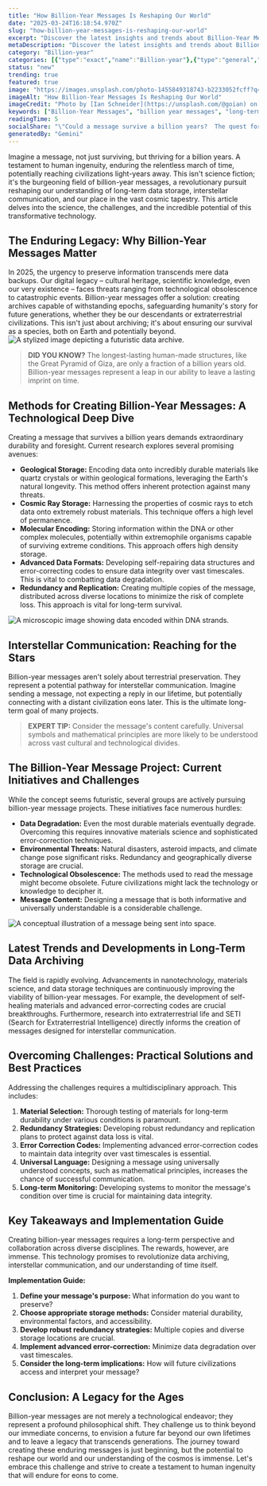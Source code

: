 ```yaml
---
title: "How Billion-Year Messages Is Reshaping Our World"
date: "2025-03-24T16:18:54.970Z"
slug: "how-billion-year-messages-is-reshaping-our-world"
excerpt: "Discover the latest insights and trends about Billion-Year Messages. This comprehensive guide covers everything you need to know about Billion-Year Messages in 2025."
metaDescription: "Discover the latest insights and trends about Billion-Year Messages. This comprehensive guide covers everything you need to know about Billion-Year Message..."
category: "Billion-year"
categories: [{"type":"exact","name":"Billion-year"},{"type":"general","name":"Space Exploration"},{"type":"medium","name":"Interstellar Communication"},{"type":"specific","name":"Data Encoding"},{"type":"niche","name":"Error Correction Codes"}]
status: "new"
trending: true
featured: true
image: "https://images.unsplash.com/photo-1455849318743-b2233052fcff?q=85&w=1200&fit=max&fm=webp&auto=compress"
imageAlt: "How Billion-Year Messages Is Reshaping Our World"
imageCredit: "Photo by [Ian Schneider](https://unsplash.com/@goian) on Unsplash"
keywords: ["Billion-Year Messages", "billion year messages", "long-term data storage", "interstellar messages", "future communication technology", "how to send a message across space", "billion year message project", "preserving information for millennia", "long-term data archiving solutions", "best methods for interstellar communication"]
readingTime: 5
socialShare: "\"Could a message survive a billion years?  The quest for billion-year messages isn't just about data storage; it's about ensuring humanity's legacy endures across the vast expanse of time.\""
generatedBy: "Gemini"
---
```




Imagine a message, not just surviving, but thriving for a billion years.  A testament to human ingenuity, enduring the relentless march of time, potentially reaching civilizations light-years away. This isn't science fiction; it's the burgeoning field of billion-year messages, a revolutionary pursuit reshaping our understanding of long-term data storage, interstellar communication, and our place in the vast cosmic tapestry. This article delves into the science, the challenges, and the incredible potential of this transformative technology.

## The Enduring Legacy: Why Billion-Year Messages Matter

In 2025, the urgency to preserve information transcends mere data backups.  Our digital legacy – cultural heritage, scientific knowledge, even our very existence – faces threats ranging from technological obsolescence to catastrophic events. Billion-year messages offer a solution: creating archives capable of withstanding epochs, safeguarding humanity's story for future generations, whether they be our descendants or extraterrestrial civilizations.  This isn't just about archiving; it's about ensuring our survival as a species, both on Earth and potentially beyond. ![A stylized image depicting a futuristic data archive.](https://images.unsplash.com/photo-1451187580459-43490279c0fa?q=85&w=1200&fit=max&fm=webp&auto=compress)

> **DID YOU KNOW?** The longest-lasting human-made structures, like the Great Pyramid of Giza, are only a fraction of a billion years old.  Billion-year messages represent a leap in our ability to leave a lasting imprint on time.

##  Methods for Creating Billion-Year Messages: A Technological Deep Dive

Creating a message that survives a billion years demands extraordinary durability and foresight. Current research explores several promising avenues:

* **Geological Storage:**  Encoding data onto incredibly durable materials like quartz crystals or within geological formations, leveraging the Earth's natural longevity.  This method offers inherent protection against many threats.
* **Cosmic Ray Storage:**  Harnessing the properties of cosmic rays to etch data onto extremely robust materials. This technique offers a high level of permanence.
* **Molecular Encoding:**  Storing information within the DNA or other complex molecules, potentially within extremophile organisms capable of surviving extreme conditions. This approach offers high density storage.
* **Advanced Data Formats:**  Developing self-repairing data structures and error-correcting codes to ensure data integrity over vast timescales.  This is vital to combatting data degradation.
* **Redundancy and Replication:**  Creating multiple copies of the message, distributed across diverse locations to minimize the risk of complete loss. This approach is vital for long-term survival.

![A microscopic image showing data encoded within DNA strands.](https://images.unsplash.com/photo-1484417894907-623942c8ee29?q=85&w=1200&fit=max&fm=webp&auto=compress)

##  Interstellar Communication: Reaching for the Stars

Billion-year messages aren't solely about terrestrial preservation.  They represent a potential pathway for interstellar communication.  Imagine sending a message, not expecting a reply in our lifetime, but potentially connecting with a distant civilization eons later.  This is the ultimate long-term goal of many projects.

> **EXPERT TIP:**  Consider the message's content carefully.  Universal symbols and mathematical principles are more likely to be understood across vast cultural and technological divides.

##  The Billion-Year Message Project: Current Initiatives and Challenges

While the concept seems futuristic, several groups are actively pursuing billion-year message projects.  These initiatives face numerous hurdles:

* **Data Degradation:**  Even the most durable materials eventually degrade.  Overcoming this requires innovative materials science and sophisticated error-correction techniques.
* **Environmental Threats:**  Natural disasters, asteroid impacts, and climate change pose significant risks.  Redundancy and geographically diverse storage are crucial.
* **Technological Obsolescence:**  The methods used to read the message might become obsolete.  Future civilizations might lack the technology or knowledge to decipher it.
* **Message Content:**  Designing a message that is both informative and universally understandable is a considerable challenge.

![A conceptual illustration of a message being sent into space.](https://images.unsplash.com/photo-1517976487492-5750f3195933?q=85&w=1200&fit=max&fm=webp&auto=compress)

##  Latest Trends and Developments in Long-Term Data Archiving

The field is rapidly evolving.  Advancements in nanotechnology, materials science, and data storage techniques are continuously improving the viability of billion-year messages.  For example, the development of self-healing materials and advanced error-correcting codes are crucial breakthroughs.  Furthermore, research into extraterrestrial life and SETI (Search for Extraterrestrial Intelligence) directly informs the creation of messages designed for interstellar communication.

##  Overcoming Challenges:  Practical Solutions and Best Practices

Addressing the challenges requires a multidisciplinary approach.  This includes:

1. **Material Selection:**  Thorough testing of materials for long-term durability under various conditions is paramount.
2. **Redundancy Strategies:**  Developing robust redundancy and replication plans to protect against data loss is vital.
3. **Error Correction Codes:**  Implementing advanced error-correction codes to maintain data integrity over vast timescales is essential.
4. **Universal Language:**  Designing a message using universally understood concepts, such as mathematical principles, increases the chance of successful communication.
5. **Long-term Monitoring:**  Developing systems to monitor the message's condition over time is crucial for maintaining data integrity.



##  Key Takeaways and Implementation Guide

Creating billion-year messages requires a long-term perspective and collaboration across diverse disciplines.  The rewards, however, are immense.  This technology promises to revolutionize data archiving, interstellar communication, and our understanding of time itself.

**Implementation Guide:**

1. **Define your message's purpose:** What information do you want to preserve?
2. **Choose appropriate storage methods:** Consider material durability, environmental factors, and accessibility.
3. **Develop robust redundancy strategies:** Multiple copies and diverse storage locations are crucial.
4. **Implement advanced error-correction:** Minimize data degradation over vast timescales.
5. **Consider the long-term implications:** How will future civilizations access and interpret your message?

## Conclusion:  A Legacy for the Ages

Billion-year messages are not merely a technological endeavor; they represent a profound philosophical shift.  They challenge us to think beyond our immediate concerns, to envision a future far beyond our own lifetimes and to leave a legacy that transcends generations.  The journey toward creating these enduring messages is just beginning, but the potential to reshape our world and our understanding of the cosmos is immense.  Let's embrace this challenge and strive to create a testament to human ingenuity that will endure for eons to come.

